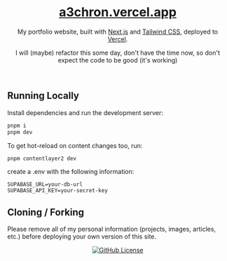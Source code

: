 <div align="center">
    <a href="https://a3chron.vercel.app/"><h1 align="center">a3chron.vercel.app</h1></a>
    
My portfolio website, built with [Next.js](https://nextjs.org/) and [Tailwind CSS](https://tailwindcss.com/), deployed to [Vercel](https://vercel.com/).

I will (maybe) refactor this some day, don't have the time now, so don't expect the code to be good (it's working)

</div>

<br/>

## Running Locally

Install dependencies and run the development server:

```bash
pnpm i
pnpm dev
```

To get hot-reload on content changes too, run:

```bash
pnpm contentlayer2 dev
```

create a .env with the following information:

```
SUPABASE_URL=your-db-url
SUPABASE_API_KEY=your-secret-key
```

## Cloning / Forking

Please remove all of my personal information (projects, images, articles, etc.) before deploying your own version of this site.

<p align="center"><a href="https://github.com/kurtschambach/portfolio/blob/main/LICENSE"><img alt="GitHub License" src="https://img.shields.io/github/license/kurtschambach/portfolio?style=for-the-badge&labelColor=363a4f&color=b7bdf8">
</a></p>
